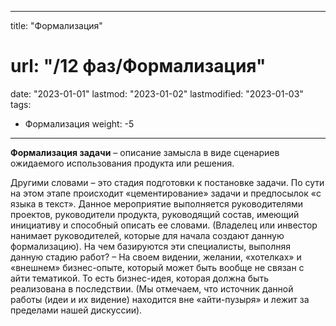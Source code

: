 
---
title: "Формализация"
# url: "/12 фаз/Формализация"
date: "2023-01-01"
lastmod: "2023-01-02"
lastmodified: "2023-01-03"
tags:
- Формализация
weight: -5
---

**Формализация задачи** – описание замысла в виде сценариев ожидаемого использования продукта или решения. 

Другими словами – это стадия подготовки к постановке задачи. По сути на этом этапе происходит «цементирование» задачи и предпосылок «с языка в текст». Данное мероприятие выполняется руководителями проектов, руководители продукта, руководящий состав, имеющий инициативу и способный описать ее словами. (Владелец или инвестор нанимает руководителей, которые для начала создают данную формализацию). На чем базируются эти специалисты, выполняя данную стадию работ? – На своем видении, желании, «хотелках» и «внешнем» бизнес-опыте, который может быть вообще не связан с айти тематикой. То есть бизнес-идея, которая должна быть реализована в последствии. (Мы отмечаем, что источник данной работы (идеи и их видение) находится вне «айти-пузыря» и лежит за пределами нашей дискуссии). 
